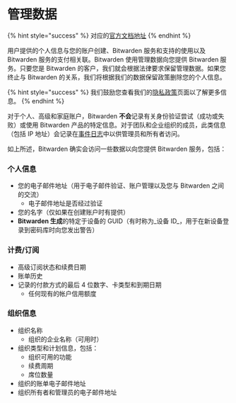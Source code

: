 # 管理数据

{% hint style="success" %}
对应的[官方文档地址](https://bitwarden.com/help/article/administrative-data/)
{% endhint %}

用户提供的个人信息与您的账户创建、Bitwarden 服务和支持的使用以及 Bitwarden 服务的支付相关联。Bitwarden 使用管理数据向您提供 Bitwarden 服务。只要您是 Bitwarden 的客户，我们就会根据法律要求保留管理数据。如果您终止与 Bitwarden 的关系，我们将根据我们的数据保留政策删除您的个人信息。

{% hint style="success" %}
我们鼓励您查看我们的[隐私政策](https://bitwarden.com/privacy)页面以了解更多信息。
{% endhint %}

对于个人、高级和家庭账户，Bitwarden **不会**记录有关身份验证尝试（成功或失败）或使用 Bitwarden 产品的特定信息。对于团队和企业组织的成员，此类信息（包括 IP 地址）会记录在[事件日志](../admin-console/reporting/event-logs.md)中以供管理员和所有者访问。

如上所述，Bitwarden 确实会访问一些数据以向您提供 Bitwarden 服务，包括：

### 个人信息 <a href="#personal-information" id="personal-information"></a>

* 您的电子邮件地址（用于电子邮件验证、账户管理以及您与 Bitwarden 之间的交流）
  * 电子邮件地址是否经过验证
* 您的名字（仅如果在创建账户时有提供）
* **Bitwarden 生成**的特定于设备的 GUID（有时称为_设备 ID_，用于在新设备登录到密码库时向您发出警告）

### 计费/订阅 <a href="#billing-subscription" id="billing-subscription"></a>

* 高级订阅状态和续费日期
* 账单历史
* 记录的付款方式的最后 4 位数字、卡类型和到期日期
  * 任何现有的帐户信用额度

### 组织信息 <a href="#organization-information" id="organization-information"></a>

* 组织名称
  * 组织的企业名称（可用时）
* 组织类型和计划信息，包括：
  * 组织可用的功能
  * 续费周期
  * 席位数量
* 组织的账单电子邮件地址
* 组织所有者和管理员的电子邮件地址

